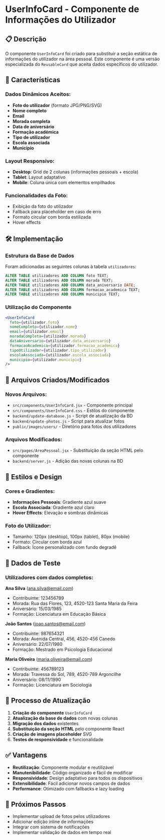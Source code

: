 # UserInfoCard - Componente de Informações do Utilizador

## 📋 Descrição

O componente `UserInfoCard` foi criado para substituir a seção estática de informações do utilizador na área pessoal. Este componente é uma versão especializada do `ReusableCard` que aceita dados específicos do utilizador.

## 🎯 Características

### Dados Dinâmicos Aceitos:
- **Foto do utilizador** (formato JPG/PNG/SVG)
- **Nome completo**
- **Email**
- **Morada completa**
- **Data de aniversário**
- **Formação académica**
- **Tipo de utilizador**
- **Escola associada**
- **Município**

### Layout Responsivo:
- **Desktop**: Grid de 2 colunas (informações pessoais + escola)
- **Tablet**: Layout adaptativo
- **Mobile**: Coluna única com elementos empilhados

### Funcionalidades da Foto:
- Exibição da foto do utilizador
- Fallback para placeholder em caso de erro
- Formato circular com borda estilizada
- Hover effects

## 🛠️ Implementação

### Estrutura da Base de Dados
Foram adicionadas as seguintes colunas à tabela `utilizadores`:

```sql
ALTER TABLE utilizadores ADD COLUMN foto TEXT;
ALTER TABLE utilizadores ADD COLUMN morada TEXT;
ALTER TABLE utilizadores ADD COLUMN data_aniversario DATE;
ALTER TABLE utilizadores ADD COLUMN formacao_academica TEXT;
ALTER TABLE utilizadores ADD COLUMN municipio TEXT;
```

### Utilização do Componente

```jsx
<UserInfoCard 
  foto={utilizador.foto}
  nomeCompleto={utilizador.nome}
  email={utilizador.email}
  moradaCompleta={utilizador.morada}
  dataAniversario={utilizador.data_aniversario}
  formacaoAcademica={utilizador.formacao_academica}
  tipoUtilizador={utilizador.tipo_utilizador}
  escolaAssociada={utilizador.escola_associada}
  municipio={utilizador.municipio}
/>
```

## 📁 Arquivos Criados/Modificados

### Novos Arquivos:
- `src/components/UserInfoCard.jsx` - Componente principal
- `src/components/UserInfoCard.css` - Estilos do componente
- `backend/update-database.js` - Script de atualização da BD
- `backend/update-photos.js` - Script para atualizar fotos
- `public/images/users/` - Diretório para fotos dos utilizadores

### Arquivos Modificados:
- `src/pages/AreaPessoal.jsx` - Substituição da seção HTML pelo componente
- `backend/server.js` - Adição das novas colunas na BD

## 🎨 Estilos e Design

### Cores e Gradientes:
- **Informações Pessoais**: Gradiente azul suave
- **Escola Associada**: Gradiente azul claro
- **Hover Effects**: Elevação e sombras dinâmicas

### Foto do Utilizador:
- Tamanho: 120px (desktop), 100px (tablet), 80px (mobile)
- Formato: Circular com borda azul
- Fallback: Ícone personalizado com fundo degradê

## 🧪 Dados de Teste

### Utilizadores com dados completos:

**Ana Silva** (ana.silva@email.com)
- Contribuinte: 123456789
- Morada: Rua das Flores, 123, 4520-123 Santa Maria da Feira
- Aniversário: 15/03/1985
- Formação: Licenciatura em Educação Básica

**João Santos** (joao.santos@email.com)
- Contribuinte: 987654321
- Morada: Avenida Central, 456, 4520-456 Canedo
- Aniversário: 22/07/1980
- Formação: Mestrado em Psicologia Educacional

**Maria Oliveira** (maria.oliveira@email.com)
- Contribuinte: 456789123
- Morada: Travessa do Sol, 789, 4520-789 Argoncilhe
- Aniversário: 08/11/1990
- Formação: Licenciatura em Sociologia

## 🔄 Processo de Atualização

1. **Criação do componente** `UserInfoCard`
2. **Atualização da base de dados** com novas colunas
3. **Migração dos dados** existentes
4. **Substituição da seção HTML** pelo componente React
5. **Criação de imagens placeholder** SVG
6. **Testes de responsividade** e funcionalidade

## ✅ Vantagens

- **Reutilização**: Componente modular e reutilizável
- **Manutenibilidade**: Código organizado e fácil de modificar
- **Responsividade**: Design adaptativo para todos os dispositivos
- **Extensibilidade**: Fácil adicionar novos campos de dados
- **Performance**: Otimizado com fallbacks e lazy loading

## 🚀 Próximos Passos

- Implementar upload de fotos pelos utilizadores
- Adicionar edição inline de informações
- Integrar com sistema de notificações
- Implementar validação de dados em tempo real

